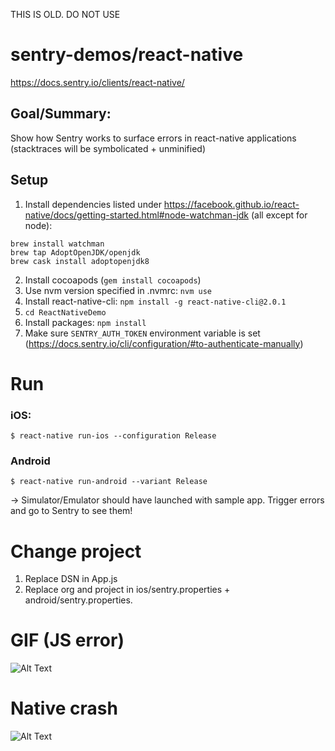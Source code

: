 THIS IS OLD. DO NOT USE

# sentry-demos/react-native
https://docs.sentry.io/clients/react-native/

## Goal/Summary:
Show how Sentry works to surface errors in react-native applications (stacktraces will be symbolicated + unminified)

## Setup
1. Install dependencies listed under https://facebook.github.io/react-native/docs/getting-started.html#node-watchman-jdk (all except for node):
```
brew install watchman
brew tap AdoptOpenJDK/openjdk
brew cask install adoptopenjdk8
```
2. Install cocoapods (`gem install cocoapods`)
3. Use nvm version specified in .nvmrc: `nvm use`
4. Install react-native-cli: `npm install -g react-native-cli@2.0.1`
5. `cd ReactNativeDemo`
6. Install packages: `npm install`
7. Make sure `SENTRY_AUTH_TOKEN` environment variable is set (https://docs.sentry.io/cli/configuration/#to-authenticate-manually)

# Run

### iOS:
```
$ react-native run-ios --configuration Release
```
### Android
```
$ react-native run-android --variant Release
```
-> Simulator/Emulator should have launched with sample app. Trigger errors and go to Sentry to see them!

# Change project
1. Replace DSN in App.js
2. Replace org and project in ios/sentry.properties + android/sentry.properties.

# GIF (JS error)
![Alt Text](react-native-demo.gif)

# Native crash
![Alt Text](native-crash.png)
